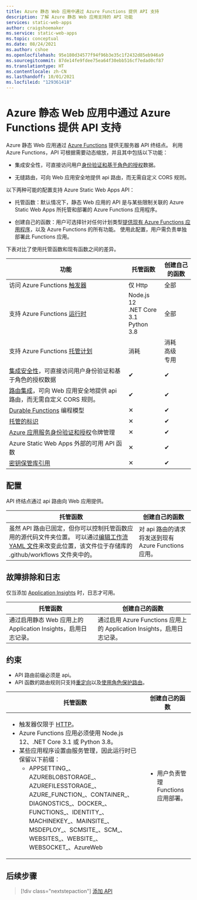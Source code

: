 ```yaml
---
title: Azure 静态 Web 应用中通过 Azure Functions 提供 API 支持
description: 了解 Azure 静态 Web 应用支持的 API 功能
services: static-web-apps
author: craigshoemaker
ms.service: static-web-apps
ms.topic: conceptual
ms.date: 08/24/2021
ms.author: cshoe
ms.openlocfilehash: 95e180d34577f94f96b3e35c1f2432d85eb946a9
ms.sourcegitcommit: 87de14fe9fdee75ea64f30ebb516cf7edad0cf87
ms.translationtype: HT
ms.contentlocale: zh-CN
ms.lasthandoff: 10/01/2021
ms.locfileid: "129361418"
---
```

# <a name="api-support-in-azure-static-web-apps-with-azure-functions"></a>Azure 静态 Web 应用中通过 Azure Functions 提供 API 支持

Azure 静态 Web 应用通过 [Azure Functions](../azure-functions/functions-overview.md) 提供无服务器 API 终结点。 利用 Azure Functions，API 可根据需要动态缩放，并且其中包括以下功能：

- 集成安全性，可直接访问用户[身份验证和基于角色的授权](user-information.md)数据。

- 无缝路由，可向 Web 应用安全地提供 api 路由，而无需自定义 CORS 规则。

以下两种可能的配置支持 Azure Static Web Apps API：

- 托管函数：默认情况下，静态 Web 应用的 API 是与某些限制关联的 Azure Static Web Apps 所托管和部署的 Azure Functions 应用程序。

- 创建自己的函数：用户可选择针对任何计划类型[提供现有 Azure Functions 应用程序](functions-bring-your-own.md)，以及 Azure Functions 的所有功能。 使用此配置，用户需负责单独部署此 Functions 应用。

下表对比了使用托管函数和现有函数之间的差异。

| 功能 | 托管函数 | 创建自己的函数 |
| --- | --- | --- |
| 访问 Azure Functions [触发器](../azure-functions/functions-triggers-bindings.md#supported-bindings) | 仅 Http | 全部 |
| 支持 Azure Functions [运行时](../azure-functions/supported-languages.md#languages-by-runtime-version) | Node.js 12<br>.NET Core 3.1<br>Python 3.8 | 全部 |
| 支持 Azure Functions [托管计划](../azure-functions/functions-scale.md) | 消耗 | 消耗<br>高级<br>专用 |
| [集成安全性](user-information.md)，可直接访问用户身份验证和基于角色的授权数据 | ✔ | ✔ |
| [路由集成](./configuration.md?#routes)，可向 Web 应用安全地提供 api 路由，而无需自定义 CORS 规则。 | ✔ | ✔ |
| [Durable Functions](../azure-functions/durable/durable-functions-overview.md) 编程模型 | ✕ | ✔ |
| [托管的标识](../app-service/overview-managed-identity.md) | ✕ | ✔ |
| [Azure 应用服务身份验证和授权](../app-service/configure-authentication-provider-aad.md)令牌管理 | ✕ | ✔ |
| Azure Static Web Apps 外部的可用 API 函数 | ✕ | ✔ |
| [密钥保管库引用](../app-service/app-service-key-vault-references.md) | ✕ | ✔ |

## <a name="configuration"></a>配置

API 终结点通过 api 路由向 Web 应用提供。

| 托管函数 | 创建自己的函数 |
| --- | --- |
| 虽然 API 路由已固定，但你可以控制托管函数应用的源代码文件夹位置。 可以通过[编辑工作流 YAML 文件](build-configuration.md)来改变此位置，该文件位于存储库的 .github/workflows 文件夹中的。 | 对 api 路由的请求将发送到现有 Azure Functions 应用。 |

## <a name="troubleshooting-and-logs"></a>故障排除和日志

仅当添加 [Application Insights](monitor.md) 时，日志才可用。

| 托管函数 | 创建自己的函数 |
| --- | --- |
| 通过启用静态 Web 应用上的 Application Insights，启用日志记录。 | 通过启用 Azure Functions 应用上的 Application Insights，启用日志记录。 |

## <a name="constraints"></a>约束

- API 路由前缀必须是 api。
- API 函数的路由规则只支持[重定向](configuration.md#defining-routes)以及[使用角色保护路由](configuration.md#securing-routes-with-roles)。

| 托管函数 | 创建自己的函数 |
| --- | --- |
| <ul><li>触发器仅限于 [HTTP](../azure-functions/functions-bindings-http-webhook.md)。</li><li>Azure Functions 应用必须使用 Node.js 12、.NET Core 3.1 或 Python 3.8。</li><li>某些应用程序设置由服务管理，因此运行时已保留以下前缀：<ul><li>APPSETTING\_、AZUREBLOBSTORAGE\_、AZUREFILESSTORAGE\_、AZURE_FUNCTION\_、CONTAINER\_、DIAGNOSTICS\_、DOCKER\_、FUNCTIONS\_、IDENTITY\_、MACHINEKEY\_、MAINSITE\_、MSDEPLOY\_、SCMSITE\_、SCM\_、WEBSITES\_、WEBSITE\_、WEBSOCKET\_、AzureWeb</li></ul></li></ul> | <ul><li>用户负责管理 Functions 应用部署。</li></ul> |

## <a name="next-steps"></a>后续步骤

> [!div class="nextstepaction"]
> [添加 API](add-api.md)
